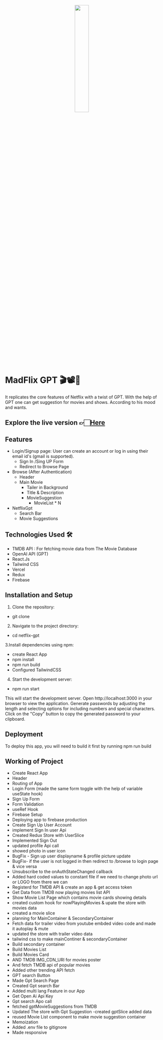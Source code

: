 <div align='center'><img style="width:30%" src='![MADFLIX](https://github.com/ImSakshiRai/MADFLIX-GPT/assets/92684307/cf869ac2-095f-4f51-b91a-cd18aa9cb35b)
'/></div>


# MadFlix GPT 🎬📽️🍿
It replicates the core features of Netflix with a twist of GPT.
With the help of GPT one can get suggestion  for movies and shows. 
According to his mood and wants.
 

## Explore the live version 👉🏻[Here](https://madflix-gpt-iamsakshirai.vercel.app/) 


## Features
- Login/Signup page: User can create an account or log in using their email id's (gmail is supported).
     - Sign In /Sing UP Form
     - Redirect to Browse Page
- Browse (After Authentication)
   - Header
   - Main Movie
      - Tailer in Background
      - Title & Description
      - MovieSuggestion
           - MovieList * N
- NetflixGpt
   - Search Bar
   - Movie Suggestions


## Technologies Used 🛠️
- TMDB API  : For fetching movie data from The Movie Database
- OpenAI API (GPT)
- React.Js
- Tailwind CSS
- Vercel
- Redux
- Firebase

## Installation and Setup
1. Clone the repository:
- git clone

2. Navigate to the project directory: 
- cd netflix-gpt

3.Install dependencies using npm:
- create React App
- npm install
- npm run build
- Configured TailwindCSS

4. Start the development server:
- npm run start 

This will start the development server. Open http://localhost:3000 in your browser to view the application.
Generate passwords by adjusting the length and selecting options for including numbers and special characters.
Click on the "Copy" button to copy the generated password to your clipboard.

## Deployment
To deploy this app, you will need to build it first by running
npm run build

## Working of Project
- Create React App
- Header
- Routing of App
- Login Form  (made the same form toggle  with the help of variable useState hook)
- Sign Up Form
- Form Validation
- useRef Hook
- Firebase Setup
- Deploying app to firebase production
- Create Sign Up User Account
- implement Sign In user Api
- Created Redux Store with UserSlice
- Implemented Sign Out
- updated profile Api call
- showed photo in user icon
- BugFix - Sign up user displayname & profile picture update
- BugFix- if the user is  not logged in then redirect to /browse to login page & vice versa 
- Unsubscribe to the onAuthStateChanged callback
- Added hard coded values to constant file if we need to change photo url or LOGO from there we can
- Registerd for TMDB API & create an app & get access token 
- Get Data from TMDB now playing movies list API
-  Show Movie List Page which contains movie cards showing details
- created custom hook for nowPlayingMovies & upate the store with movies data
- created a movie slice
- planning for MainContainer & SecondaryContainer 
- Fetch data for trailer video from youtube embded video code and made it autoplay & mute
- updated the store with trailer video data
- tailwind css to make mainContiner & secondaryContainer 
- Build secondary container
- Build Movies List
- Build Movies Card
- AND TMDB IMG_CDN_URl for movies poster
- And fetch TMDB api of popular movies
- Added other trending API fetch
- GPT search Button
- Made Gpt Search Page
- Created Gpt search Bar
- Added multi lang Feature in our App 
- Get Open Ai Api Key
- Gpt search Apo call
- fetched gptMovieSuggestions from TMDB
-  Updated The store with Gpt Suggestion -created gptSlice added data
- reused Movie List component to make movie suggestion container
- Memoization
- Added .env file to gitignore
- Made responsive 
